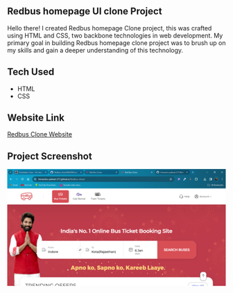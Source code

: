 ## Redbus homepage UI clone Project

Hello there! I created Redbus homepage Clone project, this was crafted using HTML and CSS, two backbone technologies in web development. My primary goal in building Redbus homepage clone project was to brush up on my skills and gain a deeper understanding of this technology.


## Tech Used

- HTML
- CSS


## Website Link

[Redbus Clone Website](https://himanshu-paliwal-277.github.io/Redbus-clone/)


## Project Screenshot

![Redbus Homepage Clone UI Screenshot](./Output/Output.png)

